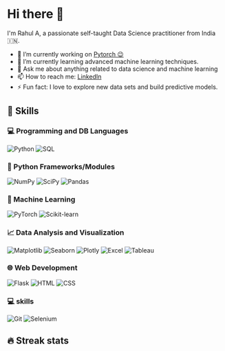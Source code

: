 # Hi there 👋

I'm Rahul A, a passionate self-taught Data Science practitioner from India 🇮🇳.

- 🔭 I’m currently working on [Pytorch 😉](https://github.com/iyumrahul/pytorch)
- 🌱 I’m currently learning advanced machine learning techniques.
- 💬 Ask me about anything related to data science and machine learning
- 📫 How to reach me: [LinkedIn](https://www.linkedin.com/in/iyumrahul/)
- ⚡ Fun fact: I love to explore new data sets and build predictive models.

## 🚀 Skills

### 💻 Programming and DB Languages

<p>
  <img alt="Python" src="https://img.shields.io/badge/-Python-3776AB?style=flat-square&logo=python&logoColor=white" />
  <img alt="SQL" src="https://img.shields.io/badge/-SQL-4479A1?style=flat-square&logo=mysql&logoColor=white" />

</p>

### 🐍 Python Frameworks/Modules
<p>
  <img alt="NumPy" src="https://img.shields.io/badge/-NumPy-013243?style=flat-square&logo=numpy&logoColor=white" />
  <img alt="SciPy" src="https://img.shields.io/badge/-SciPy-8CAAE6?style=flat-square&logo=scipy&logoColor=white" />
  <img alt="Pandas" src="https://img.shields.io/badge/-Pandas-150458?style=flat-square&logo=pandas&logoColor=white" />
</p>

### 🤖 Machine Learning

<p>
  <img alt="PyTorch" src="https://img.shields.io/badge/-PyTorch-EE4C2C?style=flat-square&logo=pytorch&logoColor=white" />
  <img alt="Scikit-learn" src="https://img.shields.io/badge/-Scikit--learn-F7931E?style=flat-square&logo=scikit-learn&logoColor=white" />
</p>

### 📈 Data Analysis and Visualization

<p>
  <img alt="Matplotlib" src="https://img.shields.io/badge/-Matplotlib-3776AB?style=flat-square&logo=python&logoColor=white" />
  <img alt="Seaborn" src="https://img.shields.io/badge/-Seaborn-3776AB?style=flat-square&logo=python&logoColor=white" />
  <img alt="Plotly" src="https://img.shields.io/badge/-Plotly-3F4F75?style=flat-square&logo=plotly&logoColor=white" />
  <img alt="Excel" src="https://img.shields.io/badge/-Excel-217346?style=flat-square&logo=microsoft-excel&logoColor=white" />
  <img alt="Tableau" src="https://img.shields.io/badge/-Tableau-E97627?style=flat-square&logo=tableau&logoColor=white" />
</p>

### 🌐 Web Development

<p>
  <img alt="Flask" src="https://img.shields.io/badge/-Flask-000000?style=flat-square&logo=flask&logoColor=white" />
  <img alt="HTML" src="https://img.shields.io/badge/-HTML-E34F26?style=flat-square&logo=html5&logoColor=white" />
  <img alt="CSS" src="https://img.shields.io/badge/-CSS-1572B6?style=flat-square&logo=css3&logoColor=white" />
</p>

### 💻 skills

<p>
  <img alt="Git" src="https://img.shields.io/badge/-Git-F05032?style=flat-square&logo=git&logoColor=white" />
  <img alt="Selenium" src="https://img.shields.io/badge/-Selenium-43B02A?style=flat-square&&logo=git&logoColor=white" />
</p>


  
## 🔥 Streak stats

<p align="center">
  <a href="https://github.com/iyumrahul">
    <img src="https://github-readme-streak-stats.herokuapp.com/?user=iyumrahul
